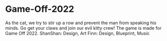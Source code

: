 # Game-Off-2022
As the cat, we try to stir up a row and prevent the man from speaking his minds.  Go get your claws and join our evil kitty crew!  The game is made for Game Off 2022.  ShanShan: Design, Art  Finn: Design, Blueprint, Music
